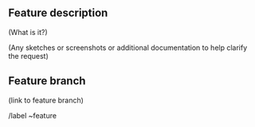 <!---
Please read this!

Before opening a new issue, make sure to search for keywords in the issues
filtered by the "feature" label:

- https://github.com/GovAlta/ui-components/issues

and verify the issue you're about to submit isn't a duplicate.

--->

## Feature description
(What is it?)

(Any sketches or screenshots or additional documentation to help clarify the request)

## Feature branch
<!--
If at all possible [contribute yourself](../../contributing.md)!
-->

(link to feature branch)

/label ~feature
